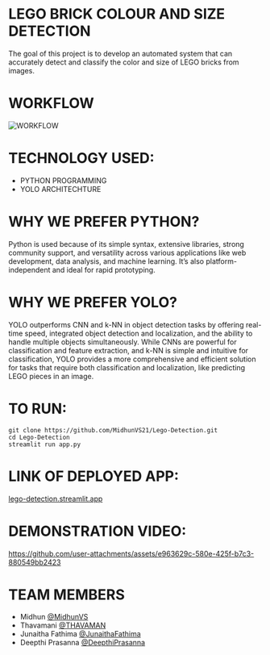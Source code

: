 # LEGO BRICK COLOUR AND SIZE DETECTION
The goal of this project is to develop an automated system that can accurately detect and classify the color and size of LEGO bricks from images.

# WORKFLOW
![WORKFLOW](https://github.com/user-attachments/assets/49037f61-b237-4368-a113-c290fe0b6618)

#  TECHNOLOGY USED: 
- PYTHON PROGRAMMING
- YOLO ARCHITECHTURE

# WHY WE PREFER PYTHON?
Python is used because of its simple syntax, extensive libraries, strong community support, and versatility across various applications like web development, data analysis, and machine learning. It’s also platform-independent and ideal for rapid prototyping.

# WHY WE PREFER YOLO?
YOLO outperforms CNN and k-NN in object detection tasks by offering real-time speed, integrated object detection and localization, and the ability to handle multiple objects simultaneously. While CNNs are powerful for classification and feature extraction, and k-NN is simple and intuitive for classification, YOLO provides a more comprehensive and efficient solution for tasks that require both classification and localization, like predicting LEGO pieces in an image.

# TO RUN:
```
git clone https://github.com/MidhunVS21/Lego-Detection.git
cd Lego-Detection
streamlit run app.py
```

# LINK OF DEPLOYED APP:
[lego-detection.streamlit.app](https://lego-detection.streamlit.app)

# DEMONSTRATION VIDEO:


https://github.com/user-attachments/assets/e963629c-580e-425f-b7c3-880549bb2423



# TEAM MEMBERS
- Midhun [@MidhunVS](https://github.com/MidhunVS21)
- Thavamani [@THAVAMAN](https://github.com/THAVAMANI-T)
- Junaitha Fathima [@JunaithaFathima](https://github.com/Junai-13)
- Deepthi Prasanna [@DeepthiPrasanna](https://github.com/DeepthiPrasannaIntern)

